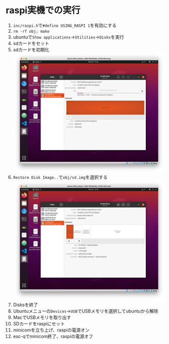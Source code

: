 # raspi実機での実行

1. `inc/raspi.h`で`#define USING_RASPI 1`を有効にする
2. `rm -rf obj; make`
3. ubuntuで`Show applications`->`Utilities`->`Disks`を実行
4. sdカードをセット
5. sdカードを初期化
   ![disks_erase](screens/disks_erase.png)
6. `Restore Disk Image..`で`obj/sd.img`を選択する
   ![disks_restore](screens/disks_restore.png)
7. Disksを終了
8. Ubuntuメニューの`Devices`->`USB`でUSBメモリを選択してubuntuから解除
9.  MacでUSBメモリを取り出す
10. SDカードをraspiにセット
11. minicomを立ち上げ、raspiの電源オン
12. esc-qでminicom終了、raspiの電源オフ
